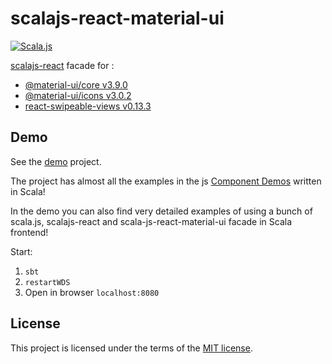 # scalajs-react-material-ui

[![Scala.js](http://scala-js.org/assets/badges/scalajs-0.6.17.svg)](http://scala-js.org)

[scalajs-react](https://github.com/japgolly/scalajs-react) facade for :
* [@material-ui/core v3.9.0](https://github.com/mui-org/material-ui/tree/v3.x/packages/material-ui)
* [@material-ui/icons v3.0.2](https://github.com/mui-org/material-ui/tree/v3.x/packages/material-ui-icons)
* [react-swipeable-views v0.13.3](https://github.com/mui-org/material-ui/tree/v3.x/packages/material-ui-icons)

## Demo

See the [demo](/demo) project.

The project has almost all the examples in the js [Component Demos](https://v3.material-ui.com/getting-started/installation/) written in Scala!

In the demo you can also find very detailed examples of using a bunch of scala.js, scalajs-react and scala-js-react-material-ui facade in Scala frontend!

Start:
1. `sbt`
2. `restartWDS`
3. Open in browser `localhost:8080`

## License

This project is licensed under the terms of the [MIT license](/LICENSE).